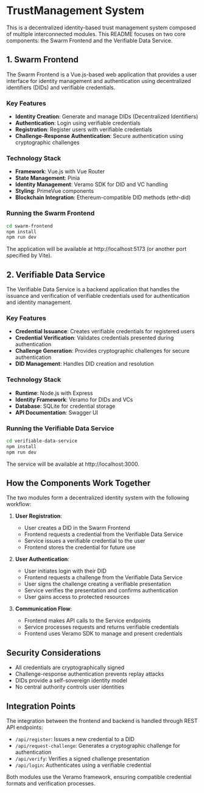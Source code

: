 # TrustManagement System

This is a decentralized identity-based trust management system composed of multiple interconnected modules. This README focuses on two core components: the Swarm Frontend and the Verifiable Data Service.

## 1. Swarm Frontend

The Swarm Frontend is a Vue.js-based web application that provides a user interface for identity management and authentication using decentralized identifiers (DIDs) and verifiable credentials.

### Key Features

- **Identity Creation**: Generate and manage DIDs (Decentralized Identifiers)
- **Authentication**: Login using verifiable credentials
- **Registration**: Register users with verifiable credentials
- **Challenge-Response Authentication**: Secure authentication using cryptographic challenges

### Technology Stack

- **Framework**: Vue.js with Vue Router
- **State Management**: Pinia
- **Identity Management**: Veramo SDK for DID and VC handling
- **Styling**: PrimeVue components
- **Blockchain Integration**: Ethereum-compatible DID methods (ethr-did)

### Running the Swarm Frontend

```bash
cd swarm-frontend
npm install
npm run dev
```

The application will be available at http://localhost:5173 (or another port specified by Vite).

## 2. Verifiable Data Service

The Verifiable Data Service is a backend application that handles the issuance and verification of verifiable credentials used for authentication and identity management.

### Key Features

- **Credential Issuance**: Creates verifiable credentials for registered users
- **Credential Verification**: Validates credentials presented during authentication
- **Challenge Generation**: Provides cryptographic challenges for secure authentication
- **DID Management**: Handles DID creation and resolution

### Technology Stack

- **Runtime**: Node.js with Express
- **Identity Framework**: Veramo for DIDs and VCs
- **Database**: SQLite for credential storage
- **API Documentation**: Swagger UI

### Running the Verifiable Data Service

```bash
cd verifiable-data-service
npm install
npm run dev
```

The service will be available at http://localhost:3000.

## How the Components Work Together

The two modules form a decentralized identity system with the following workflow:

1. **User Registration**:
   - User creates a DID in the Swarm Frontend
   - Frontend requests a credential from the Verifiable Data Service
   - Service issues a verifiable credential to the user
   - Frontend stores the credential for future use

2. **User Authentication**:
   - User initiates login with their DID
   - Frontend requests a challenge from the Verifiable Data Service
   - User signs the challenge creating a verifiable presentation
   - Service verifies the presentation and confirms authentication
   - User gains access to protected resources

3. **Communication Flow**:
   - Frontend makes API calls to the Service endpoints
   - Service processes requests and returns verifiable credentials
   - Frontend uses Veramo SDK to manage and present credentials

## Security Considerations

- All credentials are cryptographically signed
- Challenge-response authentication prevents replay attacks
- DIDs provide a self-sovereign identity model
- No central authority controls user identities

## Integration Points

The integration between the frontend and backend is handled through REST API endpoints:

- `/api/register`: Issues a new credential to a DID
- `/api/request-challenge`: Generates a cryptographic challenge for authentication
- `/api/verify`: Verifies a signed challenge presentation
- `/api/login`: Authenticates using a verifiable credential

Both modules use the Veramo framework, ensuring compatible credential formats and verification processes.